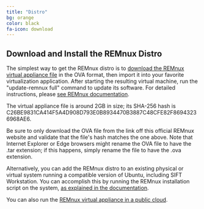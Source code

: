 ```yaml
---
title: "Distro"
bg: orange
color: black
fa-icon: download
---
```


Download and Install the REMnux Distro
--------------------------------------

The simplest way to get the REMnux distro is to [download the REMnux virtual appliance file](https://googledrive.com/host/0B6fULLT_NpxMQ1Rrb1drdW42SkE/remnux-6.0-ova-public.ova) in the OVA format, then import it into your favorite virtualization application. After starting the resulting virtual machine, run the "update-remnux full" command to update its software. For detailed instructions, please [see REMnux documentation](https://remnux.org/docs/distro/get/#download-the-remnux-virtual-appliance).

The virtual appliance file is around 2GB in size; its SHA-256 hash is C26BE9831CA414F5A4D908D793E0B8934470B3887C48CFE82F86943236968AE6. 

Be sure to only download the OVA file from the link off this official REMnux website and validate that the file's hash matches the one above. Note that Internet Explorer or Edge browsers might rename the OVA file to have the .tar extension; if this happens, simply rename the file to have the .ova extension.

Alternatively, you can add the REMnux distro to an existing physical or virtual system running a compatible version of Ubuntu, including SIFT Workstation. You can accomplish this by running the REMnux installation script on the system, [as explained in the documentation](https://remnux.org/docs/distro/get/#install-remnux-on-an-existing-system).

You can also run the [REMnux virtual appliance in a public cloud](https://remnux.org/docs/distro/cloud/).
